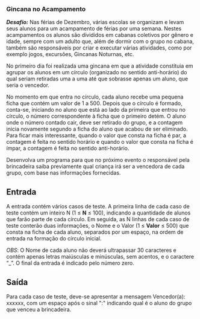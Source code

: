### **Gincana no Acampamento**

***Desafio:***
  Nas férias de Dezembro, várias escolas se organizam e levam seus 
alunos para um acampamento de férias por uma semana. Nestes acampamentos 
os alunos são divididos em cabanas coletivos por gênero e idade, sempre 
com um adulto que, além de dormir com o grupo no cabana, também são 
responsáveis por criar e executar várias atividades, como por exemplo 
jogos, excursões, Gincanas Noturnas, etc.

  No primeiro dia foi realizada uma gincana em que a atividade constituia 
em agrupar os alunos em um círculo (organizado no sentido anti-horário) do 
qual seriam retiradas uma a uma até que sobrasse apenas um aluno, que seria 
o vencedor.

  No momento em que entra no círculo, cada aluno recebe uma pequena ficha 
que contém um valor de 1 a 500. Depois que o círculo é formado, conta-se, 
iniciando no aluno que está ao lado da primeira que entrou no círculo, o 
número correspondente à ficha que o primeiro detém. O aluno onde o número 
contado cair, deve ser retirado do grupo, e a contagem inicia novamente 
segundo a ficha do aluno que acabou de ser eliminado. Para ficar mais 
interessante, quando o valor que consta na ficha é par, a contagem é feita 
no sentido horário e quando o valor que consta na ficha é ímpar, a contagem 
é feita no sentido anti-horário.

  Desenvolva um programa para que no próximo evento o responsável pela brincadeira 
saiba previamente qual criança irá ser a vencedora de cada grupo, com base nas 
informações fornecidas.

## Entrada
  A entrada contém vários casos de teste. A primeira linha de cada caso de teste 
contém um inteiro N (1 ≤ **N** ≤ 100), indicando a quantidade de alunos que farão parte 
de cada círculo. Em seguida, as N linhas de cada caso de teste conterão duas informações, 
o Nome e o Valor (1 ≤ **Valor** ≤ 500) que consta na ficha de cada aluno, separados por um 
espaço, na ordem de entrada na formação do círculo inicial.

  *OBS*: O Nome de cada aluno não deverá ultrapassar 30 caracteres e contém apenas letras 
maiúsculas e minúsculas, sem acentos, e o caractere “_”. O final da entrada é indicado 
pelo número zero.

## Saída
  Para cada caso de teste, deve-se apresentar a mensagem Vencedor(a): xxxxxx, com um espaço 
após o sinal ":" indicando qual é o aluno do grupo que venceu a brincadeira.


